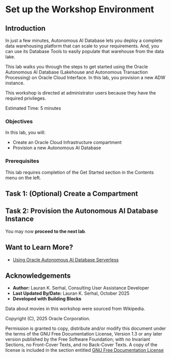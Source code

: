 <!--
    {
        "name":"Provision an ADB instance for the Data Sharing and Data Lake workshops",
        "description":"common block, provision-data-sharing-lake-block.md.",
        "author":"Lauran K. Serhal, Consulting User Assistance Developer",
        "lastUpdated":"Lauran K. Serhal, October 2025"
    }
-->

# Set up the Workshop Environment

## Introduction

In just a few minutes, Autonomous AI Database lets you deploy a complete data warehousing platform that can scale to your requirements. And, you can use its Database Tools to easily populate that warehouse from the data lake.

This lab walks you through the steps to get started using the Oracle Autonomous AI Database (Lakehouse and Autonomous Transaction Processing) on Oracle Cloud Interface. In this lab, you provision a new ADW instance.

This workshop is directed at administrator users because they have the required privileges.

Estimated Time: 5 minutes

### Objectives

In this lab, you will:

* Create an Oracle Cloud Infrastructure compartment
* Provision a new Autonomous AI Database

### Prerequisites

This lab requires completion of the Get Started section in the Contents menu on the left.

## Task 1: (Optional) Create a Compartment

[](include:iam-compartment-create-body.md)

## Task 2: Provision the Autonomous AI Database Instance

[](include:adb-provision-data-sharing-lake-task.md)

You may now **proceed to the next lab**.

## Want to Learn More?

* [Using Oracle Autonomous AI Database Serverless](https://docs.oracle.com/en/cloud/paas/autonomous-database/serverless/adbsb/index.html#Oracle%C2%AE-Cloud)

## Acknowledgements

- **Author:** Lauran K. Serhal, Consulting User Assistance Developer
- **Last Updated By/Date:** Lauran K. Serhal, October 2025
- **Developed with Building Blocks**

Data about movies in this workshop were sourced from Wikipedia.

Copyright (C), 2025 Oracle Corporation.

Permission is granted to copy, distribute and/or modify this document under the terms of the GNU Free Documentation License, Version 1.3 or any later version published by the Free Software Foundation; with no Invariant Sections, no Front-Cover Texts, and no Back-Cover Texts. A copy of the license is included in the section entitled [GNU Free Documentation License](https://oracle-livelabs.github.io/adb/shared/adb-15-minutes/introduction/files/gnu-free-documentation-license.txt)
